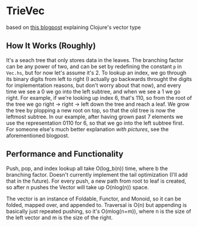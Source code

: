 # TrieVec
based on [this blogpost](https://hypirion.com/musings/understanding-persistent-vector-pt-1) explaining Clojure's vector type

## How It Works (Roughly) 
It's a seach tree that only stores data in the leaves. The branching factor can be any power of two, and can be set by redefining the constant ```p``` in ```Vec.hs```, but for now let's assume it's 2. To lookup an index, we go through its binary digits from left to right (I actually go backwards throught the digits for implementation reasons, but don't worry about that now), and every time we see a 0 we go into the left subtree, and when we see a 1 we go right. For example, if we're looking up index 6, that's 110, so from the root of the tree we go right -> right -> left down the tree and reach a leaf. We grow the tree by plopping a new root on top, so that the old tree is now the leftmost subtree. In our example, after having grown past 7 elements we use the representation 0110 for 6, so that we go into the left subtree first. For someone else's much better explanation *with pictures*, see the aforementioned blogpost.

## Performance and Functionality
Push, pop, and index lookup all take O(log_b(n)) time, where b the branching factor. Doesn't currently implement the tail optimization (I'll add that in the future). For every push, a new path from root to leaf is created, so after n pushes the Vector will take up O(nlog(n)) space. 

The vector is an instance of Foldable, Functor, and Monoid, so it can be folded, mapped over, and appended to. Traversal is O(n) but appending is basically just repeated pushing, so it's O(mlog(n+m)), where n is the size of the left vector and m is the size of the right.
